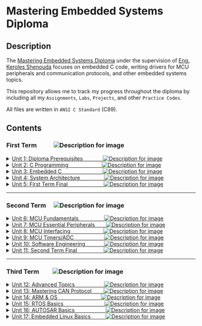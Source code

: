 # Mastering Embedded Systems Diploma

## Description

The [Mastering Embedded Systems Diploma](https://www.learn-in-depth.com/) under the supervision of [Eng. Keroles Shenouda](https://github.com/keroles) focuses on embedded C code, writing drivers for MCU peripherals and communication protocols, and other embedded systems topics.

This repository allows me to track my progress throughout the diploma by including all my `Assignments`, `Labs`, `Projects`, and other `Practice Codes`.

All files are written in `ANSI C Standard` (C89).

## Contents

### First Term &emsp;&emsp;&ensp;<img src="https://progress-bar.dev/21/?title=In Progress&color=CD5888" alt="Description for image">  <!-- /19 -->

<details>
  <summary>
    <a href="https://github.com/AhmedEsaam/Mastering_Embedded_Systems_Diploma">
      Unit 1: Diploma Prerequisites &emsp;&emsp;&emsp;&nbsp; <img src="https://progress-bar.dev/100/?title=Done" alt="Description for image">
    </a>
    
  </summary>

</details>

<details>
  <summary>
    <a href="https://github.com/AhmedEsaam/Mastering_Embedded_Systems_Diploma/tree/main/Unit_2_C_Programming">
      Unit 2: C Programming	&emsp;&emsp;&emsp;&emsp;&emsp;&ensp;&nbsp;&nbsp;<img src="https://progress-bar.dev/38/?title=In Progress&color=CD5888" alt="Description for image">
    </a>
    
  </summary>
  
  <span></span>
  
- [x] Lesson 1. Introduction to Embedded Systems
- [x] Lesson 2. Git
- [x] [Lesson 3. C Basics](https://github.com/AhmedEsaam/Mastering_Embedded_Systems_Diploma/tree/main/Unit_2_C_Programming/Lesson_3_C_Basics)
- [ ] Lesson 4. C Array & String
- [ ] Lesson 5. C Functions
- [ ] Lesson 6. Structures, Unions, and Enums
- [ ] Lesson 7. Pre-processors Directives in C
- [ ] Lesson 8. Pointers

</details>

<details>
  <summary>
    <a href="https://github.com/AhmedEsaam/Mastering_Embedded_Systems_Diploma">
      Unit 3: Embedded C &emsp;&emsp;&emsp;&emsp;&emsp;&emsp;&emsp;&ensp;<img src="https://progress-bar.dev/0/?" alt="Description for image">
    </a>
    
  </summary>
  
  <span></span>
  
- [ ] Lesson 1
- [ ] Lesson 2
- [ ] Lesson 3
- [ ] Lesson 4
- [ ] Lesson 5

</details>

<details>
  <summary>
    <a href="https://github.com/AhmedEsaam/Mastering_Embedded_Systems_Diploma">
      Unit 4: System Architecture &emsp;&emsp;&emsp;&emsp; <img src="https://progress-bar.dev/0/?" alt="Description for image">
    </a>
    
  </summary>
  
  <span></span>
  
- [ ] Lesson 1. Data Structures
- [ ] Lesson 2. Embedded System Architecture - State Machines
- [ ] Lesson 3. Embedded System Architecture - UML & MISRA-C

</details>

<details>
  <summary>
    <a href="https://github.com/AhmedEsaam/Mastering_Embedded_Systems_Diploma">
      Unit 5: First Term Final	&emsp;&emsp;&emsp;&emsp;&emsp;&emsp;&nbsp; <img src="https://progress-bar.dev/0/?" alt="Description for image">
    </a>
    
  </summary>
  
  <span></span>
  
- [ ] Final Exam
- [ ] 1st Term Project

</details>

---

<!-- ========================================================================== 2nd Term ======================================================================= -->

### Second Term  &emsp;<img src="https://progress-bar.dev/0/?" alt="Description for image">   <!-- /26 -->

<details>
  <summary>
    <a href="https://github.com/AhmedEsaam/Mastering_Embedded_Systems_Diploma">
      Unit 6: MCU Fundamentals &emsp;&emsp;&emsp;&emsp;&nbsp <img src="https://progress-bar.dev/0/?" alt="Description for image"> 
    </a>
    
  </summary>
  
  <span></span>
  
- [ ] Lesson 1. Fundamentals (1)
- [ ] Lesson 2. Fundamentals (2)
- [ ] Lesson 3. MCU Clocks
- [ ] Lesson 4. MCU Interrupts

</details>

<details>
  <summary>
    <a href="https://github.com/AhmedEsaam/Mastering_Embedded_Systems_Diploma">
      Unit 7: MCU Essential Peripherals	&emsp;&ensp; <img src="https://progress-bar.dev/0/?" alt="Description for image">
    </a>
    
  </summary>
  
  <span></span>
  
- [ ] Lesson 1. GPIO (Part 1)
- [ ] Lesson 2. GPIO (Part 2)
- [ ] Lesson 3. GPIO (Part 3)
- [ ] Lesson 4. External Interrupts (EXTI)

</details>

<details>
  <summary>
    <a href="https://github.com/AhmedEsaam/Mastering_Embedded_Systems_Diploma">
      Unit 8: MCU Interfacing	&emsp;&emsp;&emsp;&emsp;&emsp;&emsp;<img src="https://progress-bar.dev/0/?" alt="Description for image">
    </a>
    
  </summary>
  
  <span></span>
  
- [ ] Lesson 1. MCU IO Electrical Characteristics
- [ ] Lesson 2. UART
- [ ] Lesson 3. UART Controller
- [ ] Lesson 4. SPI
- [ ] Lesson 5. SPI Controller
- [ ] Lesson 6. I2C
- [ ] Lesson 7. I2C Controller

</details>

<details>
  <summary>
    <a href="https://github.com/AhmedEsaam/Mastering_Embedded_Systems_Diploma">
      Unit 9: MCU Timers/ADC &emsp;&emsp;&emsp;&emsp;&emsp;&ensp;<img src="https://progress-bar.dev/0/?" alt="Description for image">
    </a>
    
  </summary>
  
  <span></span>
  
- [ ] Lesson 1. Timers
- [ ] Lesson 2. ADC

</details>

<details>
  <summary>
    <a href="https://github.com/AhmedEsaam/Mastering_Embedded_Systems_Diploma">
      Unit 10: Software Engineering	&emsp;&emsp;&emsp; <img src="https://progress-bar.dev/0/?" alt="Description for image">
    </a>
    
  </summary>
  
  <span></span>
  
- [ ] Lesson 1. Verification and Validation
- [ ] Lesson 2. Agile Scrum Methodology
- [ ] Lesson 3. Test Case Design Techniques

</details>

<details>
  <summary>
    <a href="https://github.com/AhmedEsaam/Mastering_Embedded_Systems_Diploma">
      Unit 11: Second Term Final	&emsp;&emsp;&emsp;&emsp;&ensp; <img src="https://progress-bar.dev/0/?" alt="Description for image">
    </a>
    
  </summary>
  
  <span></span>
  
- [ ] Revision. Online Exams
- [ ] Revision. Coding Test Online
- [ ] Online Exam with Time Constraints
- [ ] Online Interview 1
- [ ] Online Interview 2
- [ ] 2nd Term Project

</details>

---

<!-- ========================================================================== 3rd Term ======================================================================= -->

### Third Term &emsp;&ensp;&nbsp; <img src="https://progress-bar.dev/0/?" alt="Description for image"> <!-- /? -->

<details>
  <summary>
    <a href="https://github.com/AhmedEsaam/Mastering_Embedded_Systems_Diploma">
      Unit 12: Advanced Topics	&emsp;&emsp;&emsp;&emsp;&emsp; <img src="https://progress-bar.dev/0/?" alt="Description for image">
    </a>
    
  </summary>
  
  <span></span>
  
  <!--
- [ ] Lesson 1
  -->

</details>

<details>
  <summary>
    <a href="https://github.com/AhmedEsaam/Mastering_Embedded_Systems_Diploma">
      Unit 13: Mastering CAN Protocol	&emsp;&emsp;<img src="https://progress-bar.dev/0/?" alt="Description for image">
    </a>
    
  </summary>
  
  <span></span>
  
  <!--
- [ ] Lesson 1
  -->

</details>

<details>
  <summary>
    <a href="https://github.com/AhmedEsaam/Mastering_Embedded_Systems_Diploma">
      Unit 14: ARM & OS	&emsp;&emsp;&emsp;&emsp;&emsp;&emsp;&emsp;&emsp;<img src="https://progress-bar.dev/0/?" alt="Description for image">
    </a>
    
  </summary>
  
  <span></span>
  
  <!--
- [ ] Lesson 1
  -->

</details>

<details>
  <summary>
    <a href="https://github.com/AhmedEsaam/Mastering_Embedded_Systems_Diploma">
      Unit 15: RTOS Basics	&emsp;&emsp;&emsp;&emsp;&emsp;&emsp;&emsp;&ensp;<img src="https://progress-bar.dev/0/?" alt="Description for image">
    </a>
    
  </summary>
  
  <span></span>
  
  <!--
- [ ] Lesson 1
  -->

</details>

<details>
  <summary>
    <a href="https://github.com/AhmedEsaam/Mastering_Embedded_Systems_Diploma">
      Unit 16: AUTOSAR Basics	&emsp;&emsp;&emsp;&emsp;&emsp;&nbsp; <img src="https://progress-bar.dev/0/?" alt="Description for image">
    </a>
    
  </summary>
  
  <span></span>
  
  <!--
- [ ] Lesson 1
  -->

</details>

<details>
  <summary>
    <a href="https://github.com/AhmedEsaam/Mastering_Embedded_Systems_Diploma">
      Unit 17: Embedded Linux Basics	&emsp;&emsp;&nbsp; <img src="https://progress-bar.dev/0/?" alt="Description for image">
    </a>
    
  </summary>
  
  <span></span>
  
  <!--
- [ ] Lesson 1
  -->

</details>
